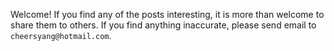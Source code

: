 Welcome! If you find any of the posts interesting,
it is more than welcome to share them to others. If you find anything inaccurate,
please send email to `cheersyang@hotmail.com`.
